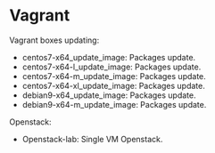 # Vagrant
Vagrant boxes updating:
- centos7-x64_update_image: Packages update.
- centos7-x64-l_update_image: Packages update.
- centos7-x64-m_update_image: Packages update.
- centos7-x64-xl_update_image: Packages update.
- debian9-x64_update_image: Packages update.
- debian9-x64-m_update_image: Packages update.

Openstack:
- Openstack-lab: Single VM Openstack.
